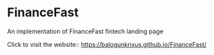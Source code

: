 # FinanceFast
An implementation of FinanceFast fintech landing page

Click to visit the website:: https://balogunkrixus.github.io/FinanceFast/
